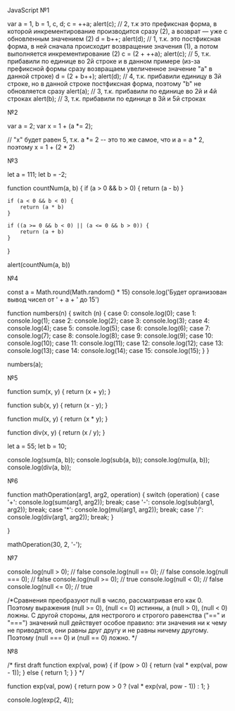 JavaScript
№1

var a = 1, b = 1, c, d;
c = ++a; alert(c);           // 2, т.к это префиксная форма, в которой инкрементирование производится сразу (2), а возврат — уже с обновленным значением (2)
d = b++; alert(d);           // 1, т.к. это постфиксная форма, в ней сначала происходит возвращение значения (1), а потом выполняется инкрементирование (2)
c = (2 + ++a); alert(c);     // 5, т.к. прибавили по единице во 2й строке и в данном примере (из-за префиксной формы сразу возвращаем увеличенное значение "а" в данной строке)
d = (2 + b++); alert(d);     // 4, т.к. прибавили единицу в 3й строке, но в данной строке постфиксная форма, поэтому "b" не обновляется сразу
alert(a);                    // 3, т.к. прибавили по единице во 2й и 4й строках
alert(b);                    // 3, т.к. прибавили по единице в 3й и 5й строках

№2

var a = 2;
var x = 1 + (a *= 2);

// "x" будет равен 5, т.к. a *= 2  --  это то же самое, что и  a = a * 2, поэтому x = 1 + (2 * 2)

№3

let a = 111;
let b = -2;

function countNum(a, b) {
    if (a > 0 && b > 0) {
        return (a - b)
    }

    if (a < 0 && b < 0) {
        return (a * b)
    }

    if ((a >= 0 && b < 0) || (a <= 0 && b > 0)) {
        return (a + b)
    }
}

alert(countNum(a, b))

№4

const a = Math.round(Math.random() * 15)
console.log('Будет организован вывод чисел от ' + a + ' до 15')

function numbers(n) {
    switch (n) {
        case 0: console.log(0);
        case 1: console.log(1);
        case 2: console.log(2);
        case 3: console.log(3);
        case 4: console.log(4);
        case 5: console.log(5);
        case 6: console.log(6);
        case 7: console.log(7);
        case 8: console.log(8);
        case 9: console.log(9);
        case 10: console.log(10);
        case 11: console.log(11);
        case 12: console.log(12);
        case 13: console.log(13);
        case 14: console.log(14);
        case 15: console.log(15);
    }
}

numbers(a);

№5

function sum(x, y) {
    return (x + y);
}

function sub(x, y) {
    return (x - y);
}

function mul(x, y) {
    return (x * y);
}

function div(x, y) {
    return (x / y);
}

let a = 55;
let b = 10;

console.log(sum(a, b));
console.log(sub(a, b));
console.log(mul(a, b));
console.log(div(a, b));

№6

function mathOperation(arg1, arg2, operation) {
    switch (operation) {
        case '+': console.log(sum(arg1, arg2));
            break;
        case '-': console.log(sub(arg1, arg2));
            break;
        case '*': console.log(mul(arg1, arg2));
            break;
        case '/': console.log(div(arg1, arg2));
            break;
    }

}

mathOperation(30, 2, '-');

№7

console.log(null > 0);    // false
console.log(null == 0);   // false
console.log(null === 0);  // false
console.log(null >= 0);   // true
console.log(null < 0);    // false
console.log(null <= 0);   // true

/*Сравнения преобразуют null в число, рассматривая
его как 0. Поэтому выражения (null >= 0), (null <= 0) истинны,
а (null > 0), (null < 0) ложны. С другой стороны, для нестрогого и строгого
равенства ("==" и "===") значений null действует особое правило:
эти значения ни к чему не приводятся, они равны друг другу и
не равны ничему другому. Поэтому (null === 0) и (null == 0) ложно.
*/

№8

/* first draft
function exp(val, pow) {
    if (pow > 0) {
        return (val * exp(val, pow - 1));
    }
    else {
        return 1;
    }
}
*/

function exp(val, pow) {
    return pow > 0 ? (val * exp(val, pow - 1)) : 1;
}

console.log(exp(2, 4));

